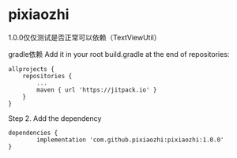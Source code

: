 # pixiaozhi
1.0.0仅仅测试是否正常可以依赖（TextViewUtil）

gradle依赖
Add it in your root build.gradle at the end of repositories:

	allprojects {
		repositories {
			...
			maven { url 'https://jitpack.io' }
		}
	}
Step 2. Add the dependency

	dependencies {
	        implementation 'com.github.pixiaozhi:pixiaozhi:1.0.0'
	}
